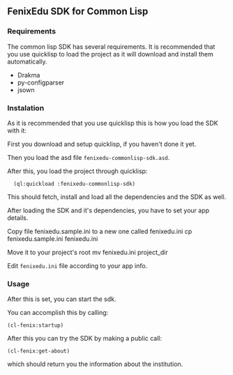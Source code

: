 ## FenixEdu SDK for Common Lisp

### Requirements

The common lisp SDK has several requirements. It is recommended that you use quicklisp to load the project as it will download and install them automatically.

+ Drakma
+ py-configparser
+ jsown    

### Instalation

As it is recommended that you use quicklisp this is how you load the SDK with it:

First you download and setup quicklisp, if you haven't done it yet.

Then you load the asd file `fenixedu-commonlisp-sdk.asd`.

After this, you load the project through quicklisp: 

      (ql:quickload :fenixedu-commonlisp-sdk)

This should fetch, install and load all the dependencies and the SDK as well.

After loading the SDK and it's dependencies, you have to set your app details.

Copy file fenixedu.sample.ini to a new one called fenixedu.ini 
     cp fenixedu.sample.ini fenixedu.ini

Move it to your project's root 
     mv fenixedu.ini project_dir 

Edit ```fenixedu.ini``` file according to your app info.

### Usage

After this is set, you can start the sdk.

You can accomplish this by calling:
    
    (cl-fenix:startup)

After this you can try the SDK by making a public call:
      
    (cl-fenix:get-about)

which should return you the information about the institution.

